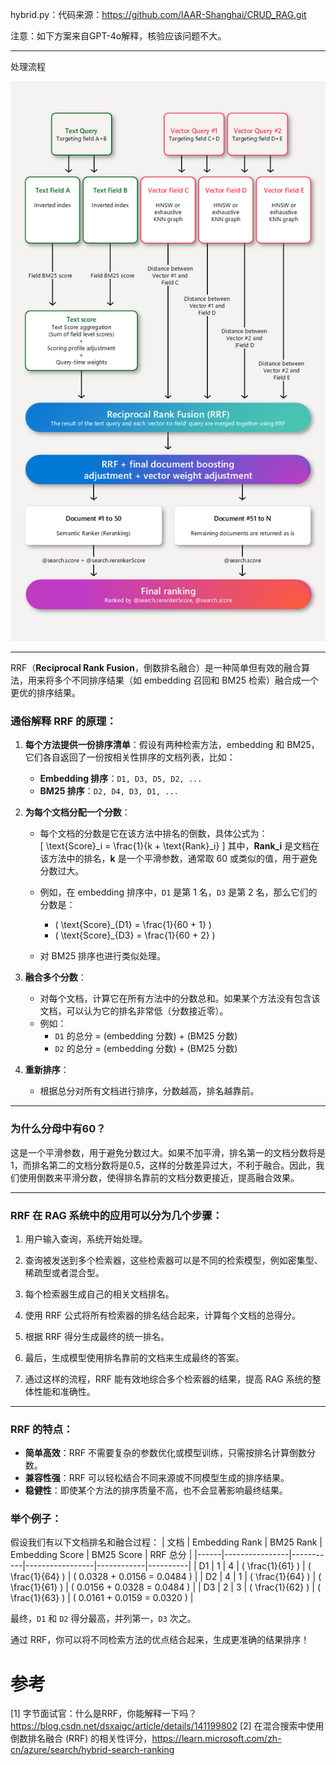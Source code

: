 hybrid.py：代码来源：https://github.com/IAAR-Shanghai/CRUD_RAG.git

注意：如下方案来自GPT-4o解释，核验应该问题不大。

---

处理流程

![](.README_images/处理流程.png)

--- 

RRF（**Reciprocal Rank Fusion**，倒数排名融合）是一种简单但有效的融合算法，用来将多个不同排序结果（如 embedding 召回和 BM25 检索）融合成一个更优的排序结果。

### 通俗解释 RRF 的原理：
1. **每个方法提供一份排序清单**：假设有两种检索方法，embedding 和 BM25，它们各自返回了一份按相关性排序的文档列表，比如：
   - **Embedding 排序**：`D1, D3, D5, D2, ...`
   - **BM25 排序**：`D2, D4, D3, D1, ...`

2. **为每个文档分配一个分数**：
   - 每个文档的分数是它在该方法中排名的倒数，具体公式为：  
     \[
     \text{Score}_i = \frac{1}{k + \text{Rank}_i}
     \]
     其中，**Rank\_i** 是文档在该方法中的排名，**k** 是一个平滑参数，通常取 60 或类似的值，用于避免分数过大。

   - 例如，在 embedding 排序中，`D1` 是第 1 名，`D3` 是第 2 名，那么它们的分数是：
     - \( \text{Score}_{D1} = \frac{1}{60 + 1} \)
     - \( \text{Score}_{D3} = \frac{1}{60 + 2} \)

   - 对 BM25 排序也进行类似处理。

3. **融合多个分数**：  
   - 对每个文档，计算它在所有方法中的分数总和。如果某个方法没有包含该文档，可以认为它的排名非常低（分数接近零）。
   - 例如：
     - `D1` 的总分 = (embedding 分数) + (BM25 分数)
     - `D2` 的总分 = (embedding 分数) + (BM25 分数)

4. **重新排序**：  
   - 根据总分对所有文档进行排序，分数越高，排名越靠前。

---

### 为什么分母中有60？

这是一个平滑参数，用于避免分数过大。如果不加平滑，排名第一的文档分数将是1，而排名第二的文档分数将是0.5，这样的分数差异过大，不利于融合。因此，我们使用倒数来平滑分数，使得排名靠前的文档分数更接近，提高融合效果。

---

### RRF 在 RAG 系统中的应用可以分为几个步骤：

1. 用户输入查询，系统开始处理。

2. 查询被发送到多个检索器，这些检索器可以是不同的检索模型，例如密集型、稀疏型或者混合型。

3. 每个检索器生成自己的相关文档排名。

4. 使用 RRF 公式将所有检索器的排名结合起来，计算每个文档的总得分。

5. 根据 RRF 得分生成最终的统一排名。

6. 最后，生成模型使用排名靠前的文档来生成最终的答案。

7. 通过这样的流程，RRF 能有效地综合多个检索器的结果，提高 RAG 系统的整体性能和准确性。

---

### RRF 的特点：
- **简单高效**：RRF 不需要复杂的参数优化或模型训练，只需按排名计算倒数分数。
- **兼容性强**：RRF 可以轻松结合不同来源或不同模型生成的排序结果。
- **稳健性**：即使某个方法的排序质量不高，也不会显著影响最终结果。

### 举个例子：
假设我们有以下文档排名和融合过程：
| 文档 | Embedding Rank | BM25 Rank | Embedding Score | BM25 Score | RRF 总分 |
|------|----------------|-----------|-----------------|------------|----------|
| D1   | 1              | 4         | \( \frac{1}{61} \) | \( \frac{1}{64} \) | \( 0.0328 + 0.0156 = 0.0484 \) |
| D2   | 4              | 1         | \( \frac{1}{64} \) | \( \frac{1}{61} \) | \( 0.0156 + 0.0328 = 0.0484 \) |
| D3   | 2              | 3         | \( \frac{1}{62} \) | \( \frac{1}{63} \) | \( 0.0161 + 0.0159 = 0.0320 \) |

最终，`D1` 和 `D2` 得分最高，并列第一，`D3` 次之。

通过 RRF，你可以将不同检索方法的优点结合起来，生成更准确的结果排序！

# 参考

[1] 字节面试官：什么是RRF，你能解释一下吗？https://blog.csdn.net/dsxaigc/article/details/141199802
[2] 在混合搜索中使用倒数排名融合 (RRF) 的相关性评分，https://learn.microsoft.com/zh-cn/azure/search/hybrid-search-ranking